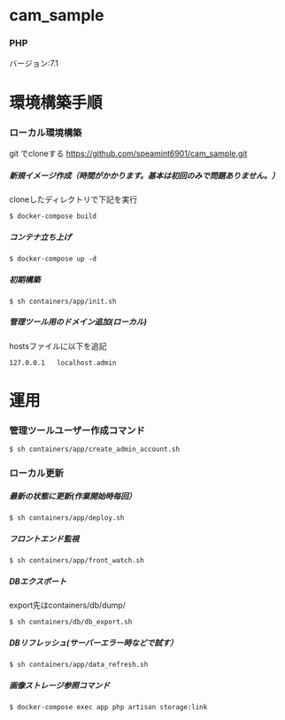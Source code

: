 # cam_sample

### PHP

バージョン:7.1

# 環境構築手順

### ローカル環境構築

git でcloneする
https://github.com/speamint6901/cam_sample.git

##### 新規イメージ作成（時間がかかります。基本は初回のみで問題ありません。）  
cloneしたディレクトリで下記を実行
```
$ docker-compose build
```

##### コンテナ立ち上げ  
```
$ docker-compose up -d
```

##### 初期構築
```
$ sh containers/app/init.sh
```

##### 管理ツール用のドメイン追加(ローカル)
hostsファイルに以下を追記
```
127.0.0.1	localhost.admin
```

# 運用

### 管理ツールユーザー作成コマンド
```
$ sh containers/app/create_admin_account.sh
```

### ローカル更新

##### 最新の状態に更新(作業開始時毎回）
```
$ sh containers/app/deploy.sh
```

##### フロントエンド監視
```
$ sh containers/app/front_watch.sh
```

##### DBエクスポート
export先はcontainers/db/dump/
```
$ sh containers/db/db_export.sh
```

##### DBリフレッシュ(サーバーエラー時などで試す）
```
$ sh containers/app/data_refresh.sh
```

##### 画像ストレージ参照コマンド
```
$ docker-compose exec app php artisan storage:link
```
